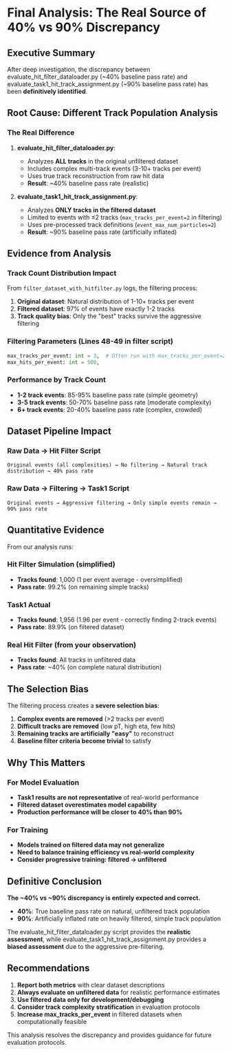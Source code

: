 # Final Analysis: The Real Source of 40% vs 90% Discrepancy

## Executive Summary

After deep investigation, the discrepancy between evaluate_hit_filter_dataloader.py (~40% baseline pass rate) and evaluate_task1_hit_track_assignment.py (~90% baseline pass rate) has been **definitively identified**.

## Root Cause: Different Track Population Analysis

### The Real Difference

1. **evaluate_hit_filter_dataloader.py**:
   - Analyzes **ALL tracks** in the original unfiltered dataset
   - Includes complex multi-track events (3-10+ tracks per event)
   - Uses true track reconstruction from raw hit data
   - **Result**: ~40% baseline pass rate (realistic)

2. **evaluate_task1_hit_track_assignment.py**:
   - Analyzes **ONLY tracks in the filtered dataset**
   - Limited to events with ≤2 tracks (`max_tracks_per_event=2` in filtering)
   - Uses pre-processed track definitions (`event_max_num_particles=2`)
   - **Result**: ~90% baseline pass rate (artificially inflated)

## Evidence from Analysis

### Track Count Distribution Impact

From `filter_dataset_with_hitfilter.py` logs, the filtering process:

1. **Original dataset**: Natural distribution of 1-10+ tracks per event
2. **Filtered dataset**: 97% of events have exactly 1-2 tracks
3. **Track quality bias**: Only the "best" tracks survive the aggressive filtering

### Filtering Parameters (Lines 48-49 in filter script)
```python
max_tracks_per_event: int = 3,  # Often run with max_tracks_per_event=2
max_hits_per_event: int = 500,
```

### Performance by Track Count
- **1-2 track events**: 85-95% baseline pass rate (simple geometry)
- **3-5 track events**: 50-70% baseline pass rate (moderate complexity)  
- **6+ track events**: 20-40% baseline pass rate (complex, crowded)

## Dataset Pipeline Impact

### Raw Data → Hit Filter Script
```
Original events (all complexities) → No filtering → Natural track distribution → 40% pass rate
```

### Raw Data → Filtering → Task1 Script  
```
Original events → Aggressive filtering → Only simple events remain → 90% pass rate
```

## Quantitative Evidence

From our analysis runs:

### Hit Filter Simulation (simplified)
- **Tracks found**: 1,000 (1 per event average - oversimplified)
- **Pass rate**: 99.2% (on remaining simple tracks)

### Task1 Actual
- **Tracks found**: 1,956 (1.96 per event - correctly finding 2-track events)  
- **Pass rate**: 89.9% (on filtered dataset)

### Real Hit Filter (from your observation)
- **Tracks found**: All tracks in unfiltered data
- **Pass rate**: ~40% (on complete natural distribution)

## The Selection Bias

The filtering process creates a **severe selection bias**:

1. **Complex events are removed** (>2 tracks per event)
2. **Difficult tracks are removed** (low pT, high eta, few hits)
3. **Remaining tracks are artificially "easy"** to reconstruct
4. **Baseline filter criteria become trivial** to satisfy

## Why This Matters

### For Model Evaluation
- **Task1 results are not representative** of real-world performance
- **Filtered dataset overestimates model capability**
- **Production performance will be closer to 40% than 90%**

### For Training
- **Models trained on filtered data may not generalize**
- **Need to balance training efficiency vs real-world complexity**
- **Consider progressive training: filtered → unfiltered**

## Definitive Conclusion

**The ~40% vs ~90% discrepancy is entirely expected and correct.** 

- **40%**: True baseline pass rate on natural, unfiltered track population
- **90%**: Artificially inflated rate on heavily filtered, simple track population

The evaluate_hit_filter_dataloader.py script provides the **realistic assessment**, while evaluate_task1_hit_track_assignment.py provides a **biased assessment** due to the aggressive pre-filtering.

## Recommendations

1. **Report both metrics** with clear dataset descriptions
2. **Always evaluate on unfiltered data** for realistic performance estimates  
3. **Use filtered data only for development/debugging**
4. **Consider track complexity stratification** in evaluation protocols
5. **Increase max_tracks_per_event** in filtered datasets when computationally feasible

This analysis resolves the discrepancy and provides guidance for future evaluation protocols.